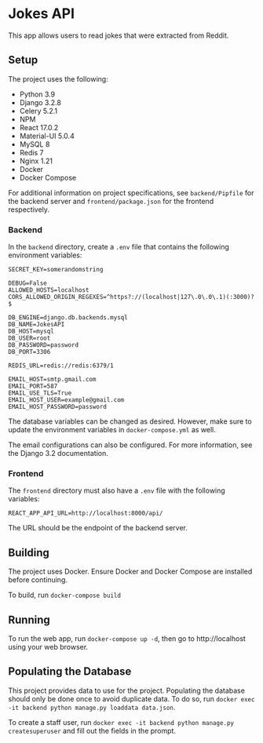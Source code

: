 # Jokes API
This app allows users to read jokes that were extracted from Reddit. 


## Setup
The project uses the following:
- Python 3.9
- Django 3.2.8
- Celery 5.2.1
- NPM
- React 17.0.2
- Material-UI 5.0.4
- MySQL 8
- Redis 7
- Nginx 1.21
- Docker
- Docker Compose

For additional information on project specifications, see 
```backend/Pipfile``` for the backend server and 
```frontend/package.json``` for the frontend respectively.


### Backend
In the ```backend``` directory, create a ```.env``` file 
that contains the following environment variables:

```
SECRET_KEY=somerandomstring

DEBUG=False
ALLOWED_HOSTS=localhost
CORS_ALLOWED_ORIGIN_REGEXES=^https?://(localhost|127\.0\.0\.1)(:3000)?$

DB_ENGINE=django.db.backends.mysql
DB_NAME=JokesAPI
DB_HOST=mysql
DB_USER=root
DB_PASSWORD=password
DB_PORT=3306

REDIS_URL=redis://redis:6379/1

EMAIL_HOST=smtp.gmail.com
EMAIL_PORT=587
EMAIL_USE_TLS=True
EMAIL_HOST_USER=example@gmail.com
EMAIL_HOST_PASSWORD=password
```

The database variables can be changed as desired. 
However, make sure to update the environment variables in 
```docker-compose.yml``` as well.

The email configurations can also be configured. 
For more information, see the Django 3.2 documentation.


### Frontend
The ```frontend``` directory must also have a ```.env``` file 
with the following variables:
```
REACT_APP_API_URL=http://localhost:8000/api/
```
The URL should be the endpoint of the backend server.


## Building
The project uses Docker. Ensure Docker and Docker Compose are installed 
before continuing.

To build, run ```docker-compose build```


## Running
To run the web app, run ```docker-compose up -d```, then 
go to http://localhost using your web browser.


## Populating the Database
This project provides data to use for the project.
Populating the database should only be done once to avoid duplicate data. 
To do so, run ```docker exec -it backend python manage.py loaddata data.json```.

To create a staff user, run ```docker exec -it backend python manage.py createsuperuser```
and fill out the fields in the prompt.
